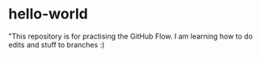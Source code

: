 # hello-world
"This repository is for practising the GitHub Flow.
I am learning how to do edits and stuff to branches :)
